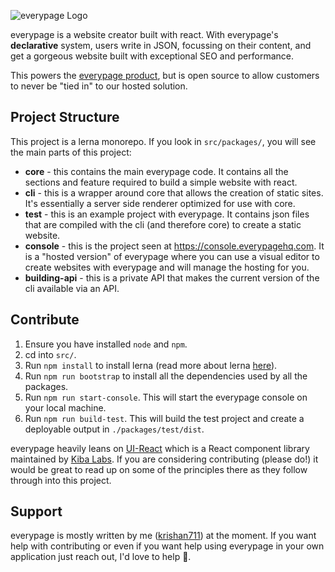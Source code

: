 ![everypage Logo](https://www.everypagehq.com/assets/banner.png)

everypage is a website creator built with react. With everypage's **declarative** system, users write in JSON, focussing on their content, and get a gorgeous website built with exceptional SEO and performance.

This powers the [everypage product](https://www.everypagehq.com), but is open source to allow customers to never be "tied in" to our hosted solution.

## Project Structure

This project is a lerna monorepo. If you look in `src/packages/`, you will see the main parts of this project:

- **core** - this contains the main everypage code. It contains all the sections and feature required to build a simple website with react.
- **cli** - this is a wrapper around core that allows the creation of static sites. It's essentially a server side renderer optimized for use with core.
- **test** - this is an example project with everypage. It contains json files that are compiled with the cli (and therefore core) to create a static website.
- **console** - this is the project seen at https://console.everypagehq.com. It is a "hosted version" of everypage where you can use a visual editor to create websites with everypage and will manage the hosting for you.
- **building-api** - this is a private API that makes the current version of the cli available via an API.

## Contribute

1. Ensure you have installed `node` and `npm`.
1. cd into `src/`.
1. Run `npm install` to install lerna (read more about lerna [here](https://github.com/lerna/lerna)).
1. Run `npm run bootstrap` to install all the dependencies used by all the packages.
1. Run `npm run start-console`. This will start the everypage console on your local machine.
1. Run `npm run build-test`. This will build the test project and create a deployable output in `./packages/test/dist`.

everypage heavily leans on [UI-React](https://github.com/kibalabs/ui-react) which is a React component library maintained by [Kiba Labs](https://www.kibalabs.com). If you are considering contributing (please do!) it would be great to read up on some of the principles there as they follow through into this project.

## Support

everypage is mostly written by me ([krishan711](https://twitter.com/krishan711)) at the moment. If you want help with contributing or even if you want help using everypage in your own application just reach out, I'd love to help 🙌.
